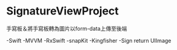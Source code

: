 # SignatureViewProject
手寫板＆將手寫板轉為圖片以form-data上傳至後端

-Swift
-MVVM
-RxSwift
-snapKit
-Kingfisher
-Sign return UIImage
